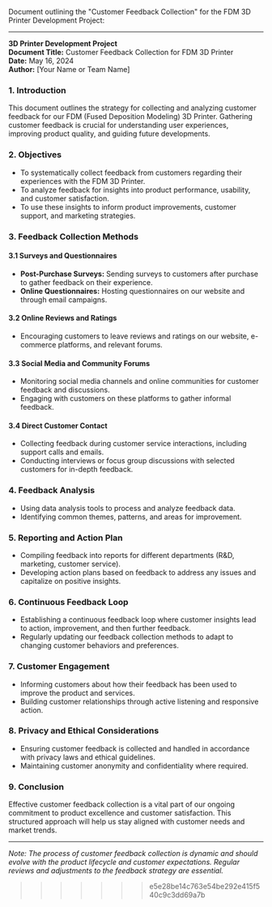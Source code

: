 Document outlining the "Customer Feedback Collection" for the FDM 3D Printer Development Project:

---

**3D Printer Development Project**  
**Document Title:** Customer Feedback Collection for FDM 3D Printer  
**Date:** May 16, 2024  
**Author:** [Your Name or Team Name]

### 1. Introduction

This document outlines the strategy for collecting and analyzing customer feedback for our FDM (Fused Deposition Modeling) 3D Printer. Gathering customer feedback is crucial for understanding user experiences, improving product quality, and guiding future developments.

### 2. Objectives

- To systematically collect feedback from customers regarding their experiences with the FDM 3D Printer.
- To analyze feedback for insights into product performance, usability, and customer satisfaction.
- To use these insights to inform product improvements, customer support, and marketing strategies.

### 3. Feedback Collection Methods

#### 3.1 Surveys and Questionnaires
- **Post-Purchase Surveys:** Sending surveys to customers after purchase to gather feedback on their experience.
- **Online Questionnaires:** Hosting questionnaires on our website and through email campaigns.

#### 3.2 Online Reviews and Ratings
- Encouraging customers to leave reviews and ratings on our website, e-commerce platforms, and relevant forums.

#### 3.3 Social Media and Community Forums
- Monitoring social media channels and online communities for customer feedback and discussions.
- Engaging with customers on these platforms to gather informal feedback.

#### 3.4 Direct Customer Contact
- Collecting feedback during customer service interactions, including support calls and emails.
- Conducting interviews or focus group discussions with selected customers for in-depth feedback.

### 4. Feedback Analysis

- Using data analysis tools to process and analyze feedback data.
- Identifying common themes, patterns, and areas for improvement.

### 5. Reporting and Action Plan

- Compiling feedback into reports for different departments (R&D, marketing, customer service).
- Developing action plans based on feedback to address any issues and capitalize on positive insights.

### 6. Continuous Feedback Loop

- Establishing a continuous feedback loop where customer insights lead to action, improvement, and then further feedback.
- Regularly updating our feedback collection methods to adapt to changing customer behaviors and preferences.

### 7. Customer Engagement

- Informing customers about how their feedback has been used to improve the product and services.
- Building customer relationships through active listening and responsive action.

### 8. Privacy and Ethical Considerations

- Ensuring customer feedback is collected and handled in accordance with privacy laws and ethical guidelines.
- Maintaining customer anonymity and confidentiality where required.

### 9. Conclusion

Effective customer feedback collection is a vital part of our ongoing commitment to product excellence and customer satisfaction. This structured approach will help us stay aligned with customer needs and market trends.

---

*Note: The process of customer feedback collection is dynamic and should evolve with the product lifecycle and customer expectations. Regular reviews and adjustments to the feedback strategy are essential.*
>>>>>>> e5e28be14c763e54be292e415f540c9c3dd69a7b
